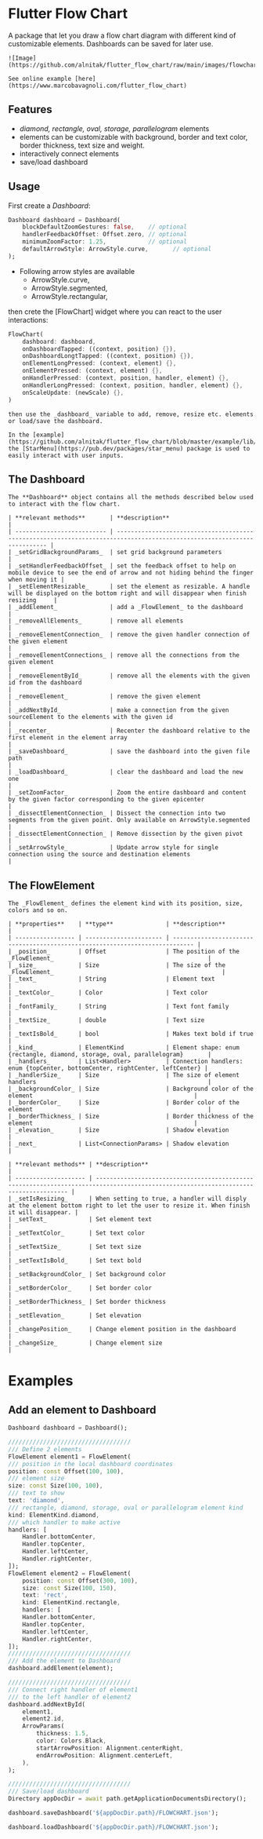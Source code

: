 # Flutter Flow Chart

A package that let you draw a flow chart diagram with different kind of customizable elements. Dashboards can be saved for later use.

    ![Image](https://github.com/alnitak/flutter_flow_chart/raw/main/images/flowchart.gif)

    See online example [here](https://www.marcobavagnoli.com/flutter_flow_chart)

## Features

- _diamond, rectangle, oval, storage, parallelogram_ elements
- elements can be customizable with background, border and text color, border thickness, text size and weight.
- interactively connect elements
- save/load dashboard

## Usage

First create a _Dashboard_:

```dart
Dashboard dashboard = Dashboard(
    blockDefaultZoomGestures: false,    // optional
    handlerFeedbackOffset: Offset.zero, // optional
    minimumZoomFactor: 1.25,            // optional
    defaultArrowStyle: ArrowStyle.curve,       // optional
);
```

- Following arrow styles are available
  - ArrowStyle.curve,
  - ArrowStyle.segmented,
  - ArrowStyle.rectangular,

then crete the [FlowChart] widget where you can react to the user interactions:

```dart
FlowChart(
    dashboard: dashboard,
    onDashboardTapped: ((context, position) {}),
    onDashboardLongtTapped: ((context, position) {}),
    onElementLongPressed: (context, element) {},
    onElementPressed: (context, element) {},
    onHandlerPressed: (context, position, handler, element) {},
    onHandlerLongPressed: (context, position, handler, element) {},
    onScaleUpdate: (newScale) {},
)
```

    then use the _dashboard_ variable to add, remove, resize etc. elements or load/save the dashboard.

    In the [example](https://github.com/alnitak/flutter_flow_chart/blob/master/example/lib/main.dart), the [StarMenu](https://pub.dev/packages/star_menu) package is used to easily interact with user inputs.

## The Dashboard

    The **Dashboard** object contains all the methods described below used to interact with the flow chart.

    | **relevant methods**       | **description**                                                                                                          |
    | -------------------------- | ------------------------------------------------------------------------------------------------------------------------ |
    | _setGridBackgroundParams_  | set grid background parameters                                                                                           |
    | _setHandlerFeedbackOffset_ | set the feedback offset to help on mobile device to see the end of arrow and not hiding behind the finger when moving it |
    | _setElementResizable_      | set the element as resizable. A handle will be displayed on the bottom right and will disappear when finish resizing     |
    | _addElement_               | add a _FlowElement_ to the dashboard                                                                                     |
    | _removeAllElements_        | remove all elements                                                                                                      |
    | _removeElementConnection_  | remove the given handler connection of the given element                                                                 |
    | _removeElementConnections_ | remove all the connections from the given element                                                                        |
    | _removeElementById_        | remove all the elements with the given id from the dashboard                                                             |
    | _removeElement_            | remove the given element                                                                                                 |
    | _addNextById_              | make a connection from the given sourceElement to the elements with the given id                                         |
    | _recenter_                 | Recenter the dashboard relative to the first element in the element array                                                |
    | _saveDashboard_            | save the dashboard into the given file path                                                                              |
    | _loadDashboard_            | clear the dashboard and load the new one                                                                                 |
    | _setZoomFactor_            | Zoom the entire dashboard and content by the given factor corresponding to the given epicenter                           |
    | _dissectElementConnection_ | Dissect the connection into two segments from the given point. Only available on ArrowStyle.segmented                    |
    | _dissectElementConnection_ | Remove dissection by the given pivot                                                                                     |
    | _setArrowStyle_            | Update arrow style for single connection using the source and destination elements                                       |

## The FlowElement

    The _FlowElement_ defines the element kind with its position, size, colors and so on.

    | **properties**    | **type**               | **description**                                                              |
    | ----------------- | ---------------------- | ---------------------------------------------------------------------------- |
    | _position_        | Offset                 | The position of the _FlowElement_                                            |
    | _size_            | Size                   | The size of the _FlowElement_                                                |
    | _text_            | String                 | Element text                                                                 |
    | _textColor_       | Color                  | Text color                                                                   |
    | _fontFamily_      | String                 | Text font family                                                             |
    | _textSize_        | double                 | Text size                                                                    |
    | _textIsBold_      | bool                   | Makes text bold if true                                                      |
    | _kind_            | ElementKind            | Element shape: enum {rectangle, diamond, storage, oval, parallelogram}       |
    | _handlers_        | List<Handler>          | Connection handlers: enum {topCenter, bottomCenter, rightCenter, leftCenter} |
    | _handlerSize_     | Size                   | The size of element handlers                                                 |
    | _backgroundColor_ | Size                   | Background color of the element                                              |
    | _borderColor_     | Size                   | Border color of the element                                                  |
    | _borderThickness_ | Size                   | Border thickness of the element                                              |
    | _elevation_       | Size                   | Shadow elevation                                                             |
    | _next_            | List<ConnectionParams> | Shadow elevation                                                             |

    | **relevant methods** | **description**                                                                                                                      |
    | -------------------- | ------------------------------------------------------------------------------------------------------------------------------------ |
    | _setIsResizing_      | When setting to true, a handler will disply at the element bottom right to let the user to resize it. When finish it will disappear. |
    | _setText_            | Set element text                                                                                                                     |
    | _setTextColor_       | Set text color                                                                                                                       |
    | _setTextSize_        | Set text size                                                                                                                        |
    | _setTextIsBold_      | Set text bold                                                                                                                        |
    | _setBackgroundColor_ | Set background color                                                                                                                 |
    | _setBorderColor_     | Set border color                                                                                                                     |
    | _setBorderThickness_ | Set border thickness                                                                                                                 |
    | _setElevation_       | Set elevation                                                                                                                        |
    | _changePosition_     | Change element position in the dashboard                                                                                             |
    | _changeSize_         | Change element size                                                                                                                  |

# Examples

## Add an element to Dashboard

```dart
Dashboard dashboard = Dashboard();

///////////////////////////////////
/// Define 2 elements
FlowElement element1 = FlowElement(
/// position in the local dashboard coordinates
position: const Offset(100, 100),
/// element size
size: const Size(100, 100),
/// text to show
text: 'diamond',
/// rectangle, diamond, storage, oval or parallelogram element kind
kind: ElementKind.diamond,
/// which handler to make active
handlers: [
    Handler.bottomCenter,
    Handler.topCenter,
    Handler.leftCenter,
    Handler.rightCenter,
]);
FlowElement element2 = FlowElement(
    position: const Offset(300, 100),
    size: const Size(100, 150),
    text: 'rect',
    kind: ElementKind.rectangle,
    handlers: [
    Handler.bottomCenter,
    Handler.topCenter,
    Handler.leftCenter,
    Handler.rightCenter,
]);
///////////////////////////////////
/// Add the element to Dashboard
dashboard.addElement(element);

///////////////////////////////////
/// Connect right handler of element1
/// to the left handler of element2
dashboard.addNextById(
    element1,
    element2.id,
    ArrowParams(
        thickness: 1.5,
        color: Colors.Black,
        startArrowPosition: Alignment.centerRight,
        endArrowPosition: Alignment.centerLeft,
    ),
);

///////////////////////////////////
/// Save/load dashboard
Directory appDocDir = await path.getApplicationDocumentsDirectory();

dashboard.saveDashboard('${appDocDir.path}/FLOWCHART.json');

dashboard.loadDashboard('${appDocDir.path}/FLOWCHART.json');
```
